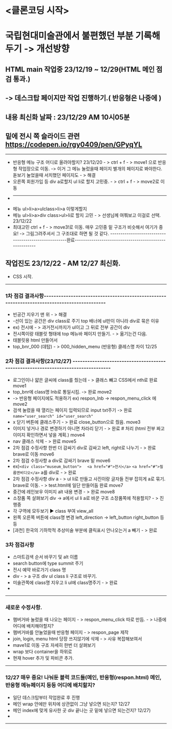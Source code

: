 # <클론코딩 시작> 
# 국립현대미술관에서 불편했던 부분 기록해두기 -> 개선방향

## HTML main 작업중 23/12/19 ~ 12/29(HTML 메인 점검 통과.)
## -> 데스크탑 페이지만 작업 진행하기.( 반응형은 나중에 )
## 내용 최신화 날짜 : 23/12/29 AM 10시05분
## 밑에 전시 쪽 슬라이드 관련 https://codepen.io/rgy0409/pen/GPyqYL
--------------------------------------------------------------------------------------------------------------

* 반응형 메뉴 구조 어디로 올려야할지? 23/12/20 - > ctrl + f - > move1 으로 반응형 작업장으로 이동.
-> 이거 그 메뉴 눌렀을때 페이지 별개의 페이지로 봐야한다. 돋보기 눌었을때 서치했던 페이지도 - > 해결
* 오른쪽 회원가입 등 div a로할지 ul li로 할지 고민중. - >  ctrl + f - > move2로 이동
* -------------------------------------------------------------------------------------------------------------
* 메뉴 ul>li>a>ulclass>li>a 이렇게할지
* 메뉴 ul>li>a>div class>ul>li로 할지 고민 - > 선생님께 여쭤보고 이걸로 선택. 23/12/22
* 최대고민 ctrl + f - > move3!로 이동. 매우 고민중 밑 구조가 비슷해서 여기가 중요!
-> 그림그려주셔서 그 구조대로 하면 될 것 같다.
-----------------------------------------------------완료-------------------------------------------------------
## 작업진도 23/12/22 - AM 12/27 최신화.

* CSS 시작.
----------------------------------------------------------------------------------------------------------------
### 1차 점검 결과사항-------------------------------------------------------------------------------------------

* 빈공간 지우기 맨 위 - > 해결 
* -선이 있는 공간은 div class로 주기 top 배너에 ul만이 아니라 div로 묶은 이유 
* ex) 전시에 - > 과거전시까지가 ul이고 그 뒤로 전부 공간이 div
* 전시쪽이랑 태블릿 형태에 top 메뉴바 페이지 만들기. - > 옮기는건 다음.
* 태블릿용 html 만들어서
*  top_bnr_000 (데탑) - > 000_hidden_menu (반응형) 클레스명 차이 12/25

### 2차 점검 결과사항(23/12/27) ---------------------------------------------------------------------------------

*  로그인이나 얇은 글씨에 class를 줬는데 - > 클래스 뺴고 CSS에서 nth로 완료 move1
*  top_bnr에 class명 lnb로 통일시킴. -> 완료 move2
* -> 반응형 페이지에도 적용하기 ex) respon_lnb  -> respon_menu_click 에 move2
*  검색 눌렸을 때 열리는 페이지 입력되므로 input txt주기  -> 완료 `name="user_search" id="user_search"`
*  x 닫기 버튼에 클래스주기 - > 완료 close_button으로 줬음. move3
*  이미지 넣거나 경로 변경하기 아니면 차라리 닫기 - > 완료 # 처리 (html 전부 짜고 이미지 확인하면서 넣을 계획.) move4
*  nav 클래스 삭제 - > 완료 move5
*  2차 점검 수정사항 한번 더 감싸기 div로 감싸고 left, right로 나누기 - > 완료 brave로 이동 move6
*  2차 점검 수정사항 a div로 감싸기 brave 밑 move6
*    ex)`<div class="museum_button"> `
        ` <a href="#">전시</a>` 
        `<a href="#">필름앤비디오</a>` a를 div로 - > 완료
*  2차 점검 수정사항 div a - >  ul li로 만들고 사진이랑 글자들 전부 잡히게 a로 묶기. brave로 이동. - > test.html에 일단 만들어둠 완료  move7
*  중간에 레인보우 이미지 alt 내용 변경 - > 완료 move8
*  소장품 쪽 살펴보기 div -> a에서 ul li a로 바꾼 구조 소장품쪽에 적용할지? - > 진행중
*  각 구역에 모두보기 ▶ class 부여 view_all 
*  왼쪽 오른쪽 버튼에 class명 변경 left_direction -> left_button right_button 등등 
*  [과천] 한국의 기하학적 추상미술 부분에 클릭표시 안나오는거 a 빼기 - > 완료

### 3차 점검사항
*  스마트검색 순서 바꾸기 및 alt 이름 
*  search button에 type summit 주기 
*  전시 예약 바로가기 class 명 
*  div - > a 구조 div ul class li 구조로 바꾸기.
*  미술관쪽에 class명 지우고 li ul에 class명주기 - > 완료
* 
--------------------------------------------------------------------------------------------------------------------
### 새로운 수정사항. 

* 햄버거바 눌렀을 때 나오는 페이지 - > respon_menu_click 따로 만듬. - > 나중에 어디에 배치해야할지?
* 햄버거바를 안눌었을때 반응형 페이지 - > respon_page 제작 
* join, login, menu html 당장 쓰지않기에 삭제 - > 사유 복잡해보여서 
* mave1로 이동 구조 자세히 한번 더 살펴보기
* wrap 보다 container을 하위로 
* 현재 hover 추가 및 파비콘 추가.
---------------------------------------------------------------------------------------------------------------------
### 12/27 매우 중요! 나눠둔 블럭 코드들(메인, 반응형(respon.html) 메인, 반응형 메뉴페이지 등등 어디에 배치할지?
* 일단 데스크탑부터 작업완료 후 진행
* 메인 wrap 안에만 위치에 상관없이 그냥 넣으면 되는지? 12/27
* 메인 index에 맞게 유사한 곳 div 끝나는 곳 밑에 넣으면 되는건지? 12/27)
* 
----------------------------------------------------------------------------------------------------------------------
